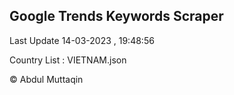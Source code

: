 

## Google Trends Keywords Scraper 
 
Last Update 14-03-2023 , 19:48:56

Country List :
VIETNAM.json



© Abdul Muttaqin 
